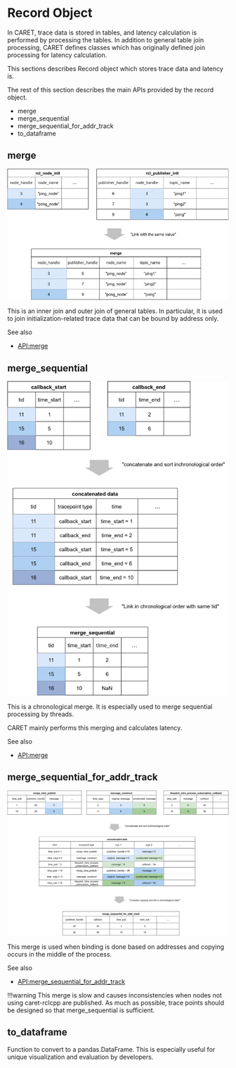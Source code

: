 # Record Object

In CARET, trace data is stored in tables, and latency calculation is performed by processing the tables.
In addition to general table join processing, CARET defines classes which has originally defined join processing for latency calculation.

This sections describes Record object which stores trace data and latency is.

The rest of this section describes the main APIs provided by the record object.

- merge
- merge_sequential
- merge_sequential_for_addr_track
- to_dataframe

## merge

![merge](../../imgs/records_merge.drawio.png)

This is an inner join and outer join of general tables.
In particular, it is used to join initialization-related trace data that can be bound by address only.

See also

- [API:merge](https://tier4.github.io/CARET_analyze/latest/record/#caret_analyze.record.interface.RecordsInterface.merge)

## merge_sequential

![merge_sequential](../../imgs/records_merge_sequential.drawio.png)

This is a chronological merge.
It is especially used to merge sequential processing by threads.

CARET mainly performs this merging and calculates latency.

See also

- [API:merge](https://tier4.github.io/CARET_analyze/latest/record/#caret_analyze.record.interface.RecordsInterface.merge_sequential)

## merge_sequential_for_addr_track

![merge_sequential_for_addr_track](../../imgs/records_merge_sequential_for_addr_track.drawio.png)

This merge is used when binding is done based on addresses and copying occurs in the middle of the process.

See also

- [API:merge_sequential_for_addr_track](https://tier4.github.io/CARET_analyze/latest/record/#caret_analyze.record.interface.RecordsInterface.merge_sequential_for_addr_track)

<prettier-ignore-start>
!!!warning
    This merge is slow and causes inconsistencies when nodes not using caret-rclcpp are published.
    As much as possible, trace points should be designed so that merge_sequential is sufficient.
<prettier-ignore-end>

## to_dataframe

Function to convert to a pandas.DataFrame.
This is especially useful for unique visualization and evaluation by developers.
